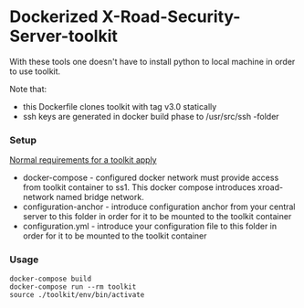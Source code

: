 
# Dockerized X-Road-Security-Server-toolkit

With these tools one doesn't have to install python to local machine in order to use toolkit. 

Note that:
- this Dockerfile clones toolkit with tag v3.0 statically
- ssh keys are generated in docker build phase to /usr/src/ssh -folder

### Setup

[Normal requirements for a toolkit apply](https://github.com/nordic-institute/X-Road-Security-Server-toolkit/blob/master/docs/xroad_security_server_toolkit_user_guide.md#3-configuration-of-x-road-security-server)

- docker-compose - configured docker network must provide access from toolkit container to ss1. This docker compose introduces xroad-network named bridge network.
- configuration-anchor - introduce configuration anchor from your central server to this folder in order for it to be mounted to the toolkit container
- configuration.yml - introduce your configuration file to this folder in order for it to be mounted to the toolkit container

### Usage

```
docker-compose build
docker-compose run --rm toolkit
source ./toolkit/env/bin/activate
```


